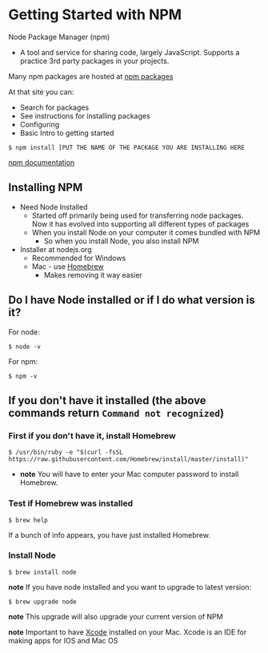 # Getting Started with NPM
Node Package Manager (npm)

* A tool and service for sharing code, largely JavaScript. Supports a practice 3rd party packages in your projects.

Many npm packages are hosted at [npm packages](https://www.npmjs.com/)

At that site you can:

* Search for packages
* See instructions for installing packages
* Configuring
* Basic Intro to getting started

`$ npm install [PUT THE NAME OF THE PACKAGE YOU ARE INSTALLING HERE`

[npm documentation](https://docs.npmjs.com/)

## Installing NPM
* Need Node Installed
    - Started off primarily being used for transferring node packages. Now it has evolved into supporting all different types of packages
    - When you install Node on your computer it comes bundled with NPM
        + So when you install Node, you also install NPM
* Installer at nodejs.org
    - Recommended for Windows
    - Mac - use [Homebrew](http://brew.sh/)
        + Makes removing it way easier

## Do I have Node installed or if I do what version is it?
For node:

`$ node -v`

For npm:

`$ npm -v`

## If you don't have it installed (the above commands return `Command not recognized`)

### First if you don't have it, install Homebrew

`$ /usr/bin/ruby -e "$(curl -fsSL https://raw.githubusercontent.com/Homebrew/install/master/install)"`

* **note** You will have to enter your Mac computer password to install Homebrew.

### Test if Homebrew was installed

`$ brew help`

If a bunch of info appears, you have just installed Homebrew.

### Install Node

`$ brew install node`

**note** If you have node installed and you want to upgrade to latest version:

`$ brew upgrade node`

**note** This upgrade will also upgrade your current version of NPM

**note** Important to have [Xcode](https://idmsa.apple.com/IDMSWebAuth/login?appIdKey=891bd3417a7776362562d2197f89480a8547b108fd934911bcbea0110d07f757&path=%2Fdownload%2F&rv=1) installed on your Mac.
Xcode is an IDE for making apps for IOS and Mac OS

